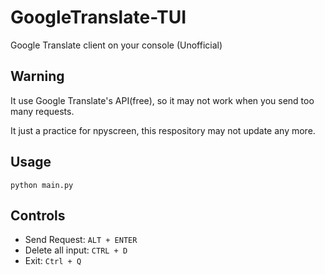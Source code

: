 # GoogleTranslate-TUI

Google Translate client on your console (Unofficial)

## Warning

It use Google Translate's API(free), so it may not work when you send too many requests.

It just a practice for npyscreen, this respository may not update any more.

## Usage

`python main.py`

## Controls

- Send Request: `ALT + ENTER`
- Delete all input: `CTRL + D`
- Exit: `Ctrl + Q`